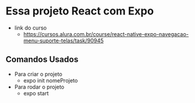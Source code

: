 # Essa projeto React com Expo
* link do curso
    * https://cursos.alura.com.br/course/react-native-expo-navegacao-menu-suporte-telas/task/90945
## Comandos Usados
* Para criar o projeto
    * expo init nomeProjeto
* Para rodar o projeto
    * expo start